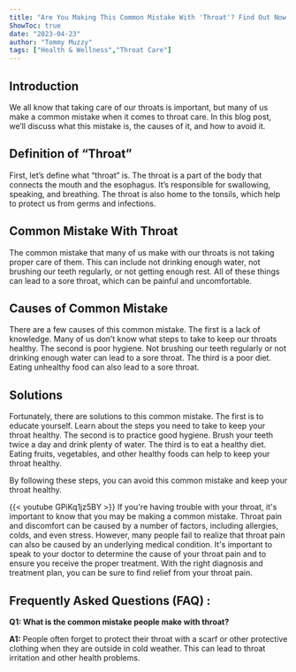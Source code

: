 ```yaml
---
title: "Are You Making This Common Mistake With 'Throat'? Find Out Now!"
ShowToc: true 
date: "2023-04-23"
author: "Tommy Muzzy" 
tags: ["Health & Wellness","Throat Care"]
---
```

## Introduction

We all know that taking care of our throats is important, but many of us make a common mistake when it comes to throat care. In this blog post, we’ll discuss what this mistake is, the causes of it, and how to avoid it. 

## Definition of “Throat”

First, let’s define what “throat” is. The throat is a part of the body that connects the mouth and the esophagus. It’s responsible for swallowing, speaking, and breathing. The throat is also home to the tonsils, which help to protect us from germs and infections.

## Common Mistake With Throat

The common mistake that many of us make with our throats is not taking proper care of them. This can include not drinking enough water, not brushing our teeth regularly, or not getting enough rest. All of these things can lead to a sore throat, which can be painful and uncomfortable. 

## Causes of Common Mistake

There are a few causes of this common mistake. The first is a lack of knowledge. Many of us don’t know what steps to take to keep our throats healthy. The second is poor hygiene. Not brushing our teeth regularly or not drinking enough water can lead to a sore throat. The third is a poor diet. Eating unhealthy food can also lead to a sore throat. 

## Solutions

Fortunately, there are solutions to this common mistake. The first is to educate yourself. Learn about the steps you need to take to keep your throat healthy. The second is to practice good hygiene. Brush your teeth twice a day and drink plenty of water. The third is to eat a healthy diet. Eating fruits, vegetables, and other healthy foods can help to keep your throat healthy. 

By following these steps, you can avoid this common mistake and keep your throat healthy.

{{< youtube GPiKq1jz5BY >}} 
If you're having trouble with your throat, it's important to know that you may be making a common mistake. Throat pain and discomfort can be caused by a number of factors, including allergies, colds, and even stress. However, many people fail to realize that throat pain can also be caused by an underlying medical condition. It's important to speak to your doctor to determine the cause of your throat pain and to ensure you receive the proper treatment. With the right diagnosis and treatment plan, you can be sure to find relief from your throat pain.

## Frequently Asked Questions (FAQ) :
**Q1: What is the common mistake people make with throat?**

**A1:** People often forget to protect their throat with a scarf or other protective clothing when they are outside in cold weather. This can lead to throat irritation and other health problems.





